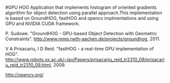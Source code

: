 #GPU HOG
Application that implements histogram of oriented gradients algorithm for object detection using parallel approach.This implementation is based on GroundHOG, fastHOG and opencv implmentations and using GPU and NVIDIA CUDA framework.

P. Sudowe. "GroundHOG - GPU-based Object Detection with Geometric Constraints". http://www.mmp.rwth-aachen.de/projects/groundhog, 2011.

V A Prisacariu, I D Reid. "fastHOG - a real-time GPU implementation of HOG". http://www.robots.ox.ac.uk/~lav/Papers/prisacariu_reid_tr2310_09/prisacariu_reid_tr2310_09.html, 2009.

http://opencv.org/
  
